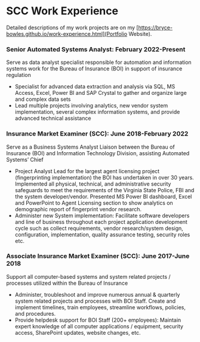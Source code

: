 # SCC Work Experience
Detailed descriptions of my work projects are on my [https://bryce-bowles.github.io/work-experience.html](Portfolio Website).

### Senior Automated Systems Analyst: February 2022-Present 
Serve as data analyst specialist responsible for automation and information systems work for the Bureau of Insurance (BOI) in support of insurance regulation
* Specialist for advanced data extraction and analysis via SQL, MS Access, Excel, Power BI and SAP Crystal to gather and organize large and complex data sets
* Lead multiple projects involving analytics, new vendor system implementation, several complex information systems, and provide advanced technical assistance

### Insurance Market Examiner (SCC): June 2018-February 2022  
Serve as a Business Systems Analyst Liaison between the Bureau of Insurance (BOI) and Information Technology Division, assisting Automated Systems’ Chief
* Project Analyst Lead for the largest agent licensing project (fingerprinting implementation) the BOI has undertaken in over 30 years. Implemented all physical, technical, and administrative security safeguards to meet the requirements of the Virginia State Police, FBI and the system developer/vendor. Presented 
MS Power BI dashboard, Excel and PowerPoint to Agent Licensing section to show analytics on demographic report of fingerprint vendor research. 
* Administer new System implementation: Facilitate software developers and line of business throughout each project application development cycle such as collect requirements, vendor research/system design, configuration, implementation, quality assurance testing, security roles etc.

### Associate Insurance Market Examiner (SCC): June 2017-June 2018 
Support all computer-based systems and system related projects / processes utilized within the Bureau of Insurance
* Administer, troubleshoot and improve numerous annual & quarterly system related projects and processes with BOI Staff. Create and implement timelines, train employees, streamline workflows, policies, and procedures. 
* Provide helpdesk support for BOI Staff (200+ employees): Maintain expert knowledge of all computer applications / equipment, security access, SharePoint updates, website changes, etc. 
